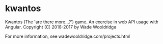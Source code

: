 # kwantos
Kwantos (The 'are there more...?') game.
An exercise in web API usage with Angular.
Copyright (C) 2016-2017 by Wade Wooldridge

For more information, see wadewooldridge.com/projects.html

